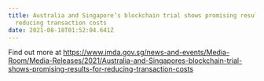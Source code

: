 ```yaml
---
title: Australia and Singapore’s blockchain trial shows promising results for
  reducing transaction costs
date: 2021-08-18T01:52:04.641Z
---
```

Find out more at <https://www.imda.gov.sg/news-and-events/Media-Room/Media-Releases/2021/Australia-and-Singapores-blockchain-trial-shows-promising-results-for-reducing-transaction-costs>